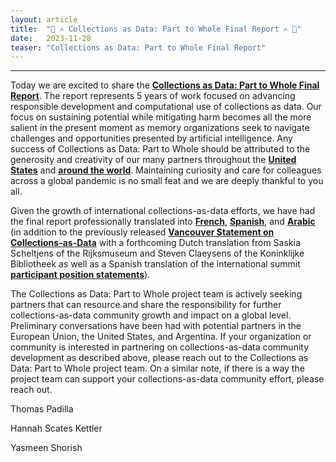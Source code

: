 ```yaml
---
layout: article
title:  "🤖 ✍️ Collections as Data: Part to Whole Final Report ✍️ 🤖"
date:   2023-11-28 
teaser: "Collections as Data: Part to Whole Final Report"
---
```

---

Today we are excited to share the [**Collections as Data: Part to Whole Final Report**](https://zenodo.org/records/10161976). The report represents 5 years of work focused on advancing responsible development and computational use of collections as data. Our focus on sustaining potential while mitigating harm becomes all the more salient in the present moment as memory organizations seek to navigate  challenges and opportunities presented by artificial intelligence. Any success of Collections as Data: Part to Whole should be attributed to the generosity and creativity of our many partners throughout the [**United States**](https://collectionsasdata.github.io/part2whole/cohortone/) and [**around the world**](https://collectionsasdata.github.io/part2whole/recap/). Maintaining curiosity and care for colleagues across a global pandemic is no small feat and we are deeply thankful to you all.

Given the growth of international collections-as-data efforts, we have had the final report professionally translated into [**French**](https://zenodo.org/records/10211287), [**Spanish**](https://zenodo.org/records/10211449), and [**Arabic**](https://zenodo.org/records/10211463) (in addition to the previously released [**Vancouver Statement on Collections-as-Data**](https://zenodo.org/records/8342171) with a forthcoming Dutch translation from Saskia Scheltjens of the Rijksmuseum and Steven Claeysens of the Koninklijke Bibliotheek as well as a Spanish translation of the international summit [**participant position statements**](https://zenodo.org/records/7897735)). 

The Collections as Data: Part to Whole project team is actively seeking partners that can resource and share the responsibility for further collections-as-data community growth and impact on a global level. Preliminary conversations have been had with potential partners in the European Union, the United States, and Argentina. If your organization or community is interested in partnering on  collections-as-data community development as described above, please reach out to the Collections as Data: Part to Whole project team. On a similar note, if there is a way the project team can support your collections-as-data community effort, please reach out.  


Thomas Padilla

Hannah Scates Kettler

Yasmeen Shorish
